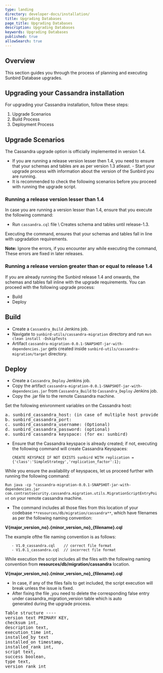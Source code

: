 ```yaml
---
type: landing
directory: developer-docs/installation/
title: Upgrading Databases
page_title: Upgrading Databases
description: Upgrading Databases
keywords: Upgrading Databases
published: true
allowSearch: true
---
```

## Overview

This section guides you through the process of planning and executing Sunbird Database upgrades. 

## Upgrading your Cassandra installation

For upgrading your Cassandra installation, follow these steps:

1. Upgrade Scenarios
2. Build Process
3. Deployment Process

## Upgrade Scenarios

The Cassandra upgrade option is officially implemented in version 1.4.

- If you are running a release version lesser then 1.4, you need to ensure that your schemas and tables are as per version 1.3 atleast. - Start your upgrade process with information about the version of the Sunbird you are running.
- It is recommended to check the following scenarios before you proceed with running the upgrade script.  

### Running a release version lesser than 1.4

In case you are running a version lesser than 1.4, ensure that you execute the following command:

- Run `cassandra.cql` file  \\ Creates schema and tables until release-1.3. 

Executing the command, ensures that your schemas and tables fall in line with upgradation requirements.

**Note:** Ignore the errors, if you encounter any while executing the command, These errors are fixed in later releases.

### Running a release version greater than or equal to release 1.4

If you are already running the Sunbird release 1.4 and onwards, the schemas and tables fall inline with the upgrade requirements. You can proceed with the following upgrade process:

- Build 
- Deploy 

## Build

- Create a `Cassandra_Build` Jenkins job.
- Navigate to `sunbird-utils/cassandra-migration` directory and run `mvn clean install -DskipTests`
- Artifact `cassandra-migration-0.0.1-SNAPSHOT-jar-with-dependencies.jar` gets created inside `sunbird-utils/cassandra-migration/target`   directory.

## Deploy

- Create a `Cassandra_Deploy` Jenkins job.
- Copy the artifact `cassandra-migration-0.0.1-SNAPSHOT-jar-with-dependencies.jar` from `Cassandra_Build` to `Cassandra_Deploy`
Jenkins job.
- Copy the .jar file to the remote Cassandra machine.

Set the following enivronment variables on the Cassandra host:

<pre>
a. sunbird_cassandra_host: (in case of multiple host provide the value comma separated) 
b. sunbird_cassandra_port: 
c. sunbird_cassandra_username: (Optional) 
d. sunbird_cassandra_password: (optional) 
e. sunbird_cassandra_keyspace: (for ex: sunbird)
</pre>

- Ensure that the Cassandra keyspace is already created; if not, executing the following command will create Cassandra Keyspaces:

   ``CREATE KEYSPACE IF NOT EXISTS sunbird WITH replication = {'class':'SimpleStrategy','replication_factor':1};``

While you ensure the availability of keyspaces, let us proceed further with running the following command:

``Run java -cp "cassandra-migration-0.0.1-SNAPSHOT-jar-with-dependencies.jar com.contrastsecurity.cassandra.migration.utils.MigrationScriptEntryPoint`` on your remote cassandra machine.

- The command includes all those files from this location of your codebase `**resources/db/migration/cassandra**`, which have filenames as  per the following naming convention:

**V{major_version_no}.{minor_version_no}_{filename}.cql** 

The example ofthe file naming convention is as follows:
   
       - V1.0_cassandra.cql    // correct file format
       - V1.0.1_cassandra.cql  // incorrect file format

While execution the script includes all the files with the following naming convention from **resources/db/migration/cassandra** location.

   **V{major_version_no}.{minor_version_no}_{filename}.cql**

- In case, if any of the files fails to get included, the script execution will break unless the issue is fixed.
- After fixing the file ,you need to delete the corresponding false entry under cassandra_migration_version table which is auto  
  generated during the upgrade process.
   
<pre>
Table structure ----
version text PRIMARY KEY,
checksum int,
description text,
execution_time int,
installed_by text
installed_on timestamp,
installed_rank int,
script text,
success boolean,
type text,
version_rank int
</pre>
